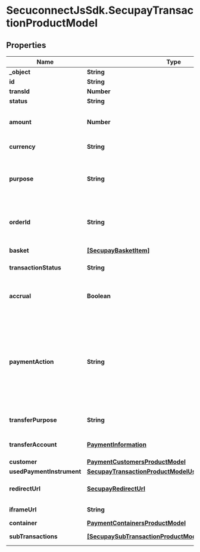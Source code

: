 # SecuconnectJsSdk.SecupayTransactionProductModel

## Properties
Name | Type | Description | Notes
------------ | ------------- | ------------- | -------------
**_object** | **String** | Product name | [optional] 
**id** | **String** | ID of instance | [optional] 
**transId** | **Number** | Transaction identifier | [optional] 
**status** | **String** | Transaction status | [optional] 
**amount** | **Number** | Total amount of payment in cents (or the smallest cash unit of the relevant currency) | [optional] 
**currency** | **String** | ISO 4217 code of currency, eg EUR for Euro. | [optional] 
**purpose** | **String** | The purpose of the payment. This is the later assignment of the payment is for example on the account statement of the buyer. | [optional] 
**orderId** | **String** | Specifying an order number. Depending on the contract setting, this must be unique for each payment. | [optional] 
**basket** | [**[SecupayBasketItem]**](SecupayBasketItem.md) | A list of items that are being purchased. | [optional] 
**transactionStatus** | **String** | Transaction status (number) | [optional] 
**accrual** | **Boolean** | Indicates whether the payment is locked for pay-out (TRUE) or not (FALSE). Standard value here is FALSE. | [optional] 
**paymentAction** | **String** | Specifies whether a pre-authorization (\&quot;authorization\&quot;) or instant payment ( \&quot;sale\&quot;) is to be performed. Standard value here is \&quot;sale\&quot;. The collection of the pre-authorized payment is made with the \&quot;capture\&quot; command. | [optional] 
**transferPurpose** | **String** | The purpose the payer needs to use for his transfer | [optional] 
**transferAccount** | [**PaymentInformation**](PaymentInformation.md) | The bank account the payer needs to use for his transfer | [optional] 
**customer** | [**PaymentCustomersProductModel**](PaymentCustomersProductModel.md) | The customer object | [optional] 
**usedPaymentInstrument** | [**SecupayTransactionProductModelUsedPaymentInstrument**](SecupayTransactionProductModelUsedPaymentInstrument.md) |  | [optional] 
**redirectUrl** | [**SecupayRedirectUrl**](SecupayRedirectUrl.md) | A list of redirect urls used for the payment checkout page | [optional] 
**iframeUrl** | **String** | The url of the payment checkout iframe | [optional] 
**container** | [**PaymentContainersProductModel**](PaymentContainersProductModel.md) | The container object | [optional] 
**subTransactions** | [**[SecupaySubTransactionProductModel]**](SecupaySubTransactionProductModel.md) | A list of sub-transactions (for mixed basket) | [optional] 


